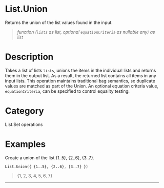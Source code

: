 # List.Union
Returns the union of the list values found in the input.
> _function (<code>lists</code> as list, optional <code>equationCriteria</code> as nullable any) as list_

# Description 
Takes a list of lists <code>lists</code>, unions the items in the individual lists and returns them in the output list. As a result, the returned list contains all items in any input lists. 
    This operation maintains traditional bag semantics, so duplicate values are matched as part of the Union. 
    An optional equation criteria value, <code>equationCriteria</code>, can be specified to control equality testing.
# Category 
List.Set operations
# Examples 
Create a union of the list {1..5}, {2..6}, {3..7}.
```
List.Union({ {1..5}, {2..6}, {3..7} })
```
> {1, 2, 3, 4, 5, 6, 7}
***
